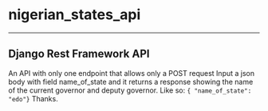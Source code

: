 # nigerian_states_api
-------------------------
Django Rest Framework API
-------------------------

An API with only one endpoint that allows only a POST request
Input a json body with field name_of_state and it returns a response showing the name of the current governor and deputy governor.
Like so: ``{ "name_of_state": "edo"}``
Thanks.
